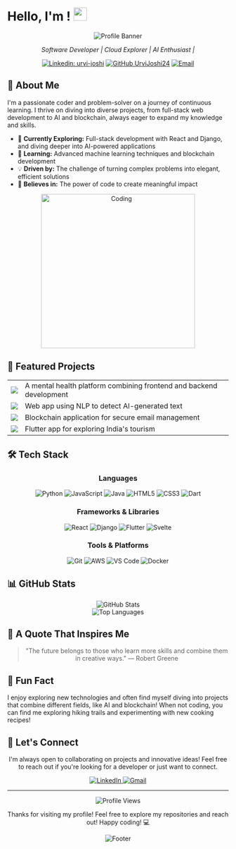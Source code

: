 # Hello, I'm ! <img src="https://raw.githubusercontent.com/MartinHeinz/MartinHeinz/master/wave.gif" width="30px" height="30px">

<div align="center">
  
  ![Profile Banner](https://capsule-render.vercel.app/api?type=waving&color=gradient&height=200&section=header&text=Urvi%20Joshi&fontSize=50&fontAlignY=35&animation=fadeIn)
  
  <p><em>Software Developer | Cloud Explorer | AI Enthusiast |</em></p>

  [![Linkedin: urvi-joshi](https://img.shields.io/badge/-Urvi_Joshi-blue?style=flat-square&logo=Linkedin&logoColor=white&link=https://www.linkedin.com/in/urvi-joshi-7b1974228/)](https://www.linkedin.com/in/urvi-joshi-7b1974228/)
  [![GitHub UrviJoshi24](https://img.shields.io/github/followers/UrviJoshi24?label=follow&style=social)](https://github.com/UrviJoshi24)
  [![Email](https://img.shields.io/badge/Email-urvigithub334%40gmail.com-red?style=flat-square&logo=gmail)](mailto:urvigithub334@gmail.com)

</div>

## 🌟 About Me 

I'm a passionate coder and problem-solver on a journey of continuous learning. I thrive on diving into diverse projects, from full-stack web development to AI and blockchain, always eager to expand my knowledge and skills.

- 🔭 **Currently Exploring:** Full-stack development with React and Django, and diving deeper into AI-powered applications
- 🌱 **Learning:** Advanced machine learning techniques and blockchain development
- 💡 **Driven by:** The challenge of turning complex problems into elegant, efficient solutions
- 🧠 **Believes in:** The power of code to create meaningful impact

<div align="center">
  <img alt="Coding" width="350" src="https://cdn.dribbble.com/users/4055494/screenshots/15215756/media/d2b66c4ca0192aa26d103448b3d1518b.gif">
</div>

## 🚀 Featured Projects

<table>
  <tr>
    <td>
      <a href="https://github.com/UrviJoshi24/MentalHealth-MindMatics-B.E">
        <img src="https://img.shields.io/badge/-MindMatics-5C2D91?style=for-the-badge&logo=microsoft&logoColor=white">
      </a>
    </td>
    <td>A mental health platform combining frontend and backend development</td>
  </tr>
  <tr>
    <td>
      <a href="https://github.com/UrviJoshi24/AI-Generated-Text-Detection-Project">
        <img src="https://img.shields.io/badge/-AI_Text_Detector-FF6F00?style=for-the-badge&logo=tensorflow&logoColor=white">
      </a>
    </td>
    <td>Web app using NLP to detect AI-generated text</td>
  </tr>
  <tr>
    <td>
      <a href="https://github.com/UrviJoshi24/Blockchain_MailMaster">
        <img src="https://img.shields.io/badge/-MailMaster-3C3C3D?style=for-the-badge&logo=ethereum&logoColor=white">
      </a>
    </td>
    <td>Blockchain application for secure email management</td>
  </tr>
  <tr>
    <td>
      <a href="https://github.com/UrviJoshi24/Tourism_App">
        <img src="https://img.shields.io/badge/-Tourism_App-02569B?style=for-the-badge&logo=flutter&logoColor=white">
      </a>
    </td>
    <td>Flutter app for exploring India's tourism</td>
  </tr>
</table>

## 🛠️ Tech Stack

<div align="center">

### Languages
![Python](https://img.shields.io/badge/Python-3776AB?style=for-the-badge&logo=python&logoColor=white)
![JavaScript](https://img.shields.io/badge/JavaScript-F7DF1E?style=for-the-badge&logo=javascript&logoColor=black)
![Java](https://img.shields.io/badge/Java-ED8B00?style=for-the-badge&logo=openjdk&logoColor=white)
![HTML5](https://img.shields.io/badge/HTML5-E34F26?style=for-the-badge&logo=html5&logoColor=white)
![CSS3](https://img.shields.io/badge/CSS3-1572B6?style=for-the-badge&logo=css3&logoColor=white)
![Dart](https://img.shields.io/badge/Dart-0175C2?style=for-the-badge&logo=dart&logoColor=white)

### Frameworks & Libraries
![React](https://img.shields.io/badge/React-20232A?style=for-the-badge&logo=react&logoColor=61DAFB)
![Django](https://img.shields.io/badge/Django-092E20?style=for-the-badge&logo=django&logoColor=white)
![Flutter](https://img.shields.io/badge/Flutter-02569B?style=for-the-badge&logo=flutter&logoColor=white)
![Svelte](https://img.shields.io/badge/Svelte-4A4A55?style=for-the-badge&logo=svelte&logoColor=FF3E00)

### Tools & Platforms
![Git](https://img.shields.io/badge/Git-F05032?style=for-the-badge&logo=git&logoColor=white)
![AWS](https://img.shields.io/badge/AWS-232F3E?style=for-the-badge&logo=amazon-aws&logoColor=white)
![VS Code](https://img.shields.io/badge/VS_Code-007ACC?style=for-the-badge&logo=visual-studio-code&logoColor=white)
![Docker](https://img.shields.io/badge/Docker-2496ED?style=for-the-badge&logo=docker&logoColor=white)

</div>

## 📊 GitHub Stats

<div align="center">
  <img src="https://github-readme-stats.vercel.app/api?username=UrviJoshi24&show_icons=true&theme=radical" alt="GitHub Stats" />
</div>

<div align="center">
  <img src="https://github-readme-stats.vercel.app/api/top-langs/?username=UrviJoshi24&layout=compact&theme=vision-friendly-dark" alt="Top Languages" />
</div>

## 💭 A Quote That Inspires Me

<div align="center">
  
  > "The future belongs to those who learn more skills and combine them in creative ways." 
  > — Robert Greene

</div>

## 🌟 Fun Fact

I enjoy exploring new technologies and often find myself diving into projects that combine different fields, like AI and blockchain! When not coding, you can find me exploring hiking trails and experimenting with new cooking recipes!

## 🤝 Let's Connect

<div align="center">
  <p>I'm always open to collaborating on projects and innovative ideas! Feel free to reach out if you're looking for a developer or just want to connect.</p>
  
  <a href="https://www.linkedin.com/in/urvi-joshi-7b1974228/">
    <img src="https://img.shields.io/badge/linkedin-%230077B5.svg?style=for-the-badge&logo=linkedin&logoColor=white" alt="LinkedIn"/>
  </a>
  <a href="mailto:urvigithub334@gmail.com">
    <img src="https://img.shields.io/badge/Gmail-D14836?style=for-the-badge&logo=gmail&logoColor=white" alt="Gmail"/>
  </a>
</div>

---

<div align="center">
  <img src="https://komarev.com/ghpvc/?username=UrviJoshi24&color=blueviolet" alt="Profile Views" />
  <p>Thanks for visiting my profile! Feel free to explore my repositories and reach out! Happy coding! 💻</p>
  
  ![Footer](https://capsule-render.vercel.app/api?type=waving&color=gradient&height=100&section=footer)
</div>
